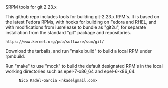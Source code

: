SRPM tools for git 2.23.x

This github repo includes tools for building git-2.23.x RPM's. It is
based on the latest Fedora RPMs, with hooks for buiiding on Fedora and
RHEL, and with modifications from iusrelease to bundle as "git2u", for
separate installation from the standard "git" package and
repositories.

    https://www.kernel.org/pub/software/scm/git/

Download the tarballs, and run "make build" to build a local RPM under rpmbuild.

Run "make" to use "mock" to build the default designated RPM's in the
local working directories such as epel-7-x86_64 and epel-6-x86_64.

       	  Nico Kadel-Garcia <nkadelgmail.com>
